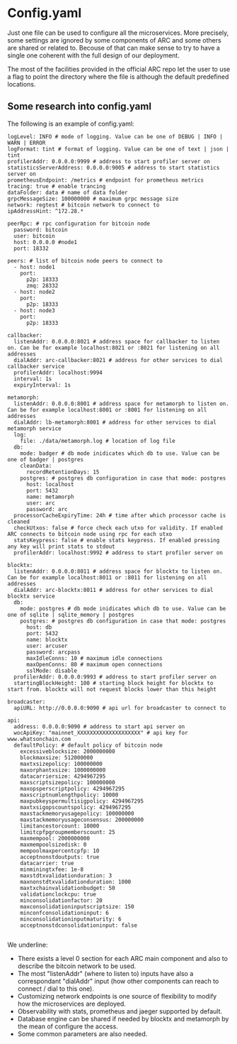 # Config.yaml

Just one file can be used to configure all the microservices. More precisely, some settings are ignored by some components of ARC and some others are shared or related to. Becouse of that can make sense to try to have a single one coherent with the full design of our deployment.

The most of the facilities provided in the official ARC repo let the user to use a flag to point the directory where the file is although the default predefined locations.


## Some research into config.yaml


The following is an example of config.yaml:


```
logLevel: INFO # mode of logging. Value can be one of DEBUG | INFO | WARN | ERROR
logFormat: tint # format of logging. Value can be one of text | json | tint
profilerAddr: 0.0.0.0:9999 # address to start profiler server on
statisticsServerAddress: 0.0.0.0:9005 # address to start statistics server on
prometheusEndpoint: /metrics # endpoint for prometheus metrics
tracing: true # enable trancing
dataFolder: data # name of data folder
grpcMessageSize: 100000000 # maximum grpc message size
network: regtest # bitcoin network to connect to
ipAddressHint: ^172.28.*

peerRpc: # rpc configuration for bitcoin node
  password: bitcoin
  user: bitcoin
  host: 0.0.0.0 #node1
  port: 18332

peers: # list of bitcoin node peers to connect to
  - host: node1
    port:
      p2p: 18333
      zmq: 28332
  - host: node2
    port:
      p2p: 18333
  - host: node3
    port:
      p2p: 18333

callbacker:
  listenAddr: 0.0.0.0:8021 # address space for callbacker to listen on. Can be for example localhost:8021 or :8021 for listening on all addresses
  dialAddr: arc-callbacker:8021 # address for other services to dial callbacker service
  profilerAddr: localhost:9994
  interval: 1s
  expiryInterval: 1s

metamorph:
  listenAddr: 0.0.0.0:8001 # address space for metamorph to listen on. Can be for example localhost:8001 or :8001 for listening on all addresses
  dialAddr: lb-metamorph:8001 # address for other services to dial metamorph service
  log:
    file: ./data/metamorph.log # location of log file
  db:
    mode: badger # db mode inidicates which db to use. Value can be one of badger | postgres
    cleanData:
      recordRetentionDays: 15
    postgres: # postgres db configuration in case that mode: postgres
      host: localhost
      port: 5432
      name: metamorph
      user: arc
      password: arc
  processorCacheExpiryTime: 24h # time after which processor cache is cleaned
  checkUtxos: false # force check each utxo for validity. If enabled ARC connects to bitcoin node using rpc for each utxo
  statsKeypress: false # enable stats keypress. If enabled pressing any key will print stats to stdout
  profilerAddr: localhost:9992 # address to start profiler server on

blocktx:
  listenAddr: 0.0.0.0:8011 # address space for blocktx to listen on. Can be for example localhost:8011 or :8011 for listening on all addresses
  dialAddr: arc-blocktx:8011 # address for other services to dial blocktx service
  db:
    mode: postgres # db mode inidicates which db to use. Value can be one of sqlite | sqlite_memory | postgres
    postgres: # postgres db configuration in case that mode: postgres
      host: db
      port: 5432
      name: blocktx
      user: arcuser
      password: arcpass
      maxIdleConns: 10 # maximum idle connections
      maxOpenConns: 80 # maximum open connections
      sslMode: disable
  profilerAddr: 0.0.0.0:9993 # address to start profiler server on
  startingBlockHeight: 100 # starting block height for blocktx to start from. blocktx will not request blocks lower than this height

broadcaster:
  apiURL: http://0.0.0.0:9090 # api url for broadcaster to connect to

api:
  address: 0.0.0.0:9090 # address to start api server on
  wocApiKey: "mainnet_XXXXXXXXXXXXXXXXXXXX" # api key for www.whatsonchain.com
  defaultPolicy: # default policy of bitcoin node
    excessiveblocksize: 2000000000
    blockmaxsize: 512000000
    maxtxsizepolicy: 100000000
    maxorphantxsize: 1000000000
    datacarriersize: 4294967295
    maxscriptsizepolicy: 100000000
    maxopsperscriptpolicy: 4294967295
    maxscriptnumlengthpolicy: 10000
    maxpubkeyspermultisigpolicy: 4294967295
    maxtxsigopscountspolicy: 4294967295
    maxstackmemoryusagepolicy: 100000000
    maxstackmemoryusageconsensus: 200000000
    limitancestorcount: 10000
    limitcpfpgroupmemberscount: 25
    maxmempool: 2000000000
    maxmempoolsizedisk: 0
    mempoolmaxpercentcpfp: 10
    acceptnonstdoutputs: true
    datacarrier: true
    minminingtxfee: 1e-8
    maxstdtxvalidationduration: 3
    maxnonstdtxvalidationduration: 1000
    maxtxchainvalidationbudget: 50
    validationclockcpu: true
    minconsolidationfactor: 20
    maxconsolidationinputscriptsize: 150
    minconfconsolidationinput: 6
    minconsolidationinputmaturity: 6
    acceptnonstdconsolidationinput: false


```

We underline:
  * There exists a level 0 section for each ARC main component and also to describe the bitcoin network to be used.
  * The most "listenAddr" (where to listen to) inputs have also a correspondant "dialAddr" input (how other components can reach to connect / dial to this one).
  * Customizing network endpoints is one source of flexibility to modify how the microservices are deployed.
  * Observability with stats, prometheus and jaeger supported by default.
  * Database engine can be shared if needed by blocktx and metamorph by the mean of configure the access.
  * Some common parameters are also needed.
  